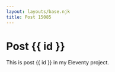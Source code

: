 ```yaml
---
layout: layouts/base.njk
title: Post 15085
---
```


# Post {{ id }}

This is post {{ id }} in my Eleventy project.
